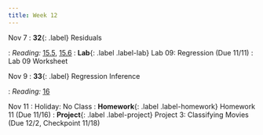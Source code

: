 ```yaml
---
title: Week 12
---
```

Nov 7
: **32**{: .label} Residuals
  <!--: [Slides](#) &#8226; [Demos](#) &#8226; [Video](#)-->
: *Reading:* [15.5](https://inferentialthinking.com/chapters/15/5/Visual_Diagnostics.html), [15.6](https://inferentialthinking.com/chapters/15/6/Numerical_Diagnostics.html)
: **Lab**{: .label .label-lab} Lab 09: Regression (Due 11/11)
  : Lab 09 Worksheet

Nov 9
: **33**{: .label} Regression Inference
  <!--: [Slides](#) &#8226; [Demos](#) &#8226; [Video](#)-->
: *Reading:* [16](https://inferentialthinking.com/chapters/16/Inference_for_Regression.html)

Nov 11
: Holiday: No Class
: **Homework**{: .label .label-homework} Homework 11 (Due 11/16)
: **Project**{: .label .label-project} Project 3: Classifying Movies (Due 12/2, Checkpoint 11/18)
